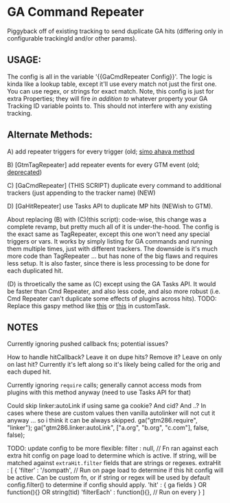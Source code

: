# GA Command Repeater

Piggyback off of existing tracking to send duplicate GA hits (differing only in configurable trackingId and/or other params).

## USAGE:

The config is all in the variable '{{GaCmdRepeater Config}}'. The logic is kinda like a lookup table, except it'll use every match not just the first one. You can use regex, or strings for exact match.  Note, this config is just for extra Properties; they will fire *in addition to* whatever property your GA Tracking ID variable points to.  This should not interfere with any existing tracking.


## Alternate Methods:
 
 A) add repeater triggers for every trigger (old; [simo ahava method](https://www.simoahava.com/analytics/firing-a-single-tag-multiple-times-in-gtm/)
 
 B) [GtmTagRepeater] add repeater events for every GTM event (old; [deprecated](https://tagmanager.google.com/#/versions/accounts/274743500/containers/6714694/versions/1))
 
 C) [GaCmdRepeater] (THIS SCRIPT) duplicate every command to additional trackers (just appending to the tracker name) (NEW)
 
 D) [GaHitRepeater] use Tasks API to duplicate MP hits (NEWish to GTM).
 
 
About replacing (B) with (C)(this script): code-wise, this change was a complete revamp, but pretty much all of it is under-the-hood. The config is the exact same as TagRepeater, except this one won't need any special triggers or vars. It works by simply listing for GA commands and running them multiple times, just with different trackers.  The downside is it's much more code than TagRepeater ... but has none of the big flaws and requires less setup.  It is also faster, since there is less processing to be done for each duplicated hit.

(D) is throetically the same as (C) except using the GA Tasks API.  It would be faster than Cmd Repeater, and also less code, and also more robust (i.e. Cmd Repeater can't duplicate some effects of plugins across hits).  TODO: Replace this gaspy method like [this](https://github.com/thyngster/universal-analytics-dual-tracking-plugin/tree/hackathon) or [this](https://www.simoahava.com/gtm-tips/send-google-analytics-tag-multiple-properties/) in customTask.


## NOTES

Currently ignoring pushed callback fns; potential issues?

How to handle hitCallback? Leave it on dupe hits? Remove it? Leave on only on last hit?  Currently it's left along so it's likely being called for the orig and each duped hit.
 
Currently ignoring `require` calls; generally cannot access mods from plugins with this method anyway (need to use Tasks API for that)

Could skip linker:autoLink if using same ga cookie? And cid? And ..? In cases where these are custom values then vanilla autolinker will not cut it anyway ... so i think it can be always skipped.   ga("gtm286.require", "linker");  ga("gtm286.linker:autoLink", ["a.org", "b.org", "c.com"], false, false);
        
         
TODO: update config to be more flexible:
    filter : null, // Fn ran against each extra hit config on page load to determine which is active.  If string, will be matched against `extraHit.filter` fields that are strings or regexes.
    extraHit : [
      {
        'filter' : '/sompath', // Run on page load to determine if this hit config will be active.  Can be custom fn, or if string or regex will be used by default config.filter() to determine if config should apply.
        'hit' : { ga fields } OR function(){} OR string(tid)
        'filterEach' : function(){}, // Run on every 
      }
    ]
    

